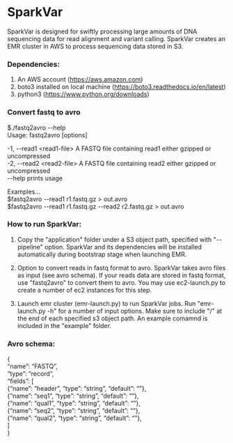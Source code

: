 # SparkVar
SparkVar is designed for swiftly processing large amounts of DNA sequencing data for read alignment and variant calling. SparkVar creates an EMR cluster in AWS to process sequencing data stored in S3.

### Dependencies:
1. An AWS account (https://aws.amazon.com)
2. boto3 installed on local machine (https://boto3.readthedocs.io/en/latest)
3. python3 (https://www.python.org/downloads)

### Convert fastq to avro
$./fastq2avro --help  
Usage: fastq2avro [options]  
  
  -1, --read1 \<read1-file\>&nbsp;A FASTQ file containing read1 either gzipped or uncompressed  
  -2, --read2 \<read2-file\>  A FASTQ file containing read2 either gzipped or uncompressed  
  --help                      prints usage  
  
Examples...  
$fastq2avro --read1 r1.fastq.gz > out.avro  
$fastq2avro --read1 r1.fastq.gz --read2 r2.fastq.gz > out.avro  


### How to run SparkVar:
1. Copy the "application" folder under a S3 object path, specified with "--pipeline" option.
   SparkVar and its dependencies will be installed automatically during bootstrap stage when launching EMR.    

2. Option to convert reads in fastq format to avro.
   SparkVar takes avro files as input (see avro schema). If your reads data are stored in fastq format, use "fastq2avro" to convert them to avro. You may use ec2-launch.py to create a number of ec2 instances for this step. 
   
3. Launch emr cluster (emr-launch.py) to run SparkVar jobs.
   Run "emr-launch.py -h" for a number of input options. Make sure to include "/" at the end of each specified s3 object path. An example comamnd is included in the "example" folder.


### Avro schema:  
{  
    “name”: “FASTQ”,  
    “type”: “record”,  
    “fields”: [  
         {“name”: “header”, “type”: “string”, “default”: “”},  
         {“name”: “seq1”,   “type”: “string”, “default”: “”},  
         {“name”: “qual1”,  “type”: “string”, “default”: “”},  
         {“name”: “seq2”,   “type”: “string”, “default”: “”},  
         {“name”: “qual2”,  “type”: “string”, “default”: “”},  
    ]  
}  
